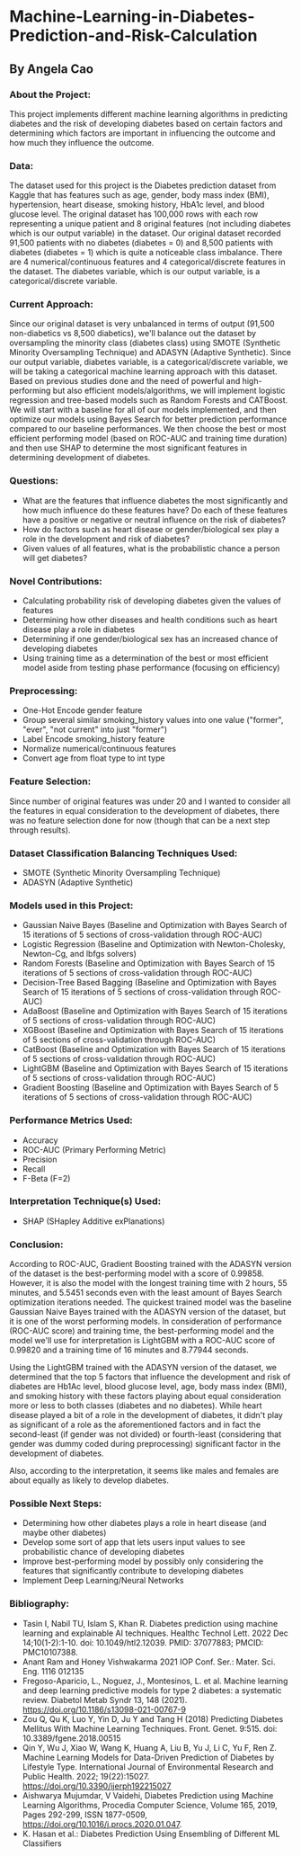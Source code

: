 # Machine-Learning-in-Diabetes-Prediction-and-Risk-Calculation
## By Angela Cao

### About the Project: 
This project implements different machine learning algorithms in predicting diabetes and the risk of developing diabetes based on certain factors and determining which factors are important in influencing the outcome and how much they influence the outcome. 

### Data: 
The dataset used for this project is the Diabetes prediction dataset from Kaggle that has features such as age, gender, body mass index (BMI), hypertension, heart disease, smoking history, HbA1c level, and blood glucose level. The original dataset has 100,000 rows with each row representing a unique patient and 8 original features (not including diabetes which is our output variable) in the dataset. Our original dataset recorded 91,500 patients with no diabetes (diabetes = 0) and 8,500 patients with diabetes (diabetes = 1) which is quite a noticeable class imbalance. There are 4 numerical/continuous features and 4 categorical/discrete features in the dataset. The diabetes variable, which is our output variable, is a categorical/discrete variable.

### Current Approach: 
Since our original dataset is very unbalanced in terms of output (91,500 non-diabetics vs 8,500 diabetics), we'll balance out the dataset by oversampling the minority class (diabetes class) using SMOTE (Synthetic Minority Oversampling Technique) and ADASYN (Adaptive Synthetic). Since our output variable, diabetes variable, is a categorical/discrete variable, we will be taking a categorical machine learning approach with this dataset. Based on previous studies done and the need of powerful and high-performing but also efficient models/algorithms, we will implement logistic regression and tree-based models such as Random Forests and CATBoost. We will start with a baseline for all of our models implemented, and then optimize our models using Bayes Search for better prediction performance compared to our baseline performances. We then choose the best or most efficient performing model (based on ROC-AUC and training time duration) and then use SHAP to determine the most significant features in determining development of diabetes. 

### Questions: 
- What are the features that influence diabetes the most significantly and how much influence do these features have? Do each of these features have a positive or negative or neutral influence on the risk of diabetes?
- How do factors such as heart disease or gender/biological sex play a role in the development and risk of diabetes? 
- Given values of all features, what is the probabilistic chance a person will get diabetes?

### Novel Contributions: 
- Calculating probability risk of developing diabetes given the values of features
- Determining how other diseases and health conditions such as heart disease play a role in diabetes
- Determining if one gender/biological sex has an increased chance of developing diabetes
- Using training time as a determination of the best or most efficient model aside from testing phase performance (focusing on efficiency)

### Preprocessing: 
- One-Hot Encode gender feature
- Group several similar smoking_history values into one value ("former", "ever", "not current" into just "former")
- Label Encode smoking_history feature
- Normalize numerical/continuous features
- Convert age from float type to int type

### Feature Selection: 
Since number of original features was under 20 and I wanted to consider all the features in equal consideration to the development of diabetes, there was no feature selection done for now (though that can be a next step through results). 

### Dataset Classification Balancing Techniques Used: 
- SMOTE (Synthetic Minority Oversampling Technique)
- ADASYN (Adaptive Synthetic)

### Models used in this Project: 
- Gaussian Naive Bayes (Baseline and Optimization with Bayes Search of 15 iterations of 5 sections of cross-validation through ROC-AUC)
- Logistic Regression (Baseline and Optimization with Newton-Cholesky, Newton-Cg, and lbfgs solvers)
- Random Forests (Baseline and Optimization with Bayes Search of 15 iterations of 5 sections of cross-validation through ROC-AUC)
- Decision-Tree Based Bagging (Baseline and Optimization with Bayes Search of 15 iterations of 5 sections of cross-validation through ROC-AUC)
- AdaBoost (Baseline and Optimization with Bayes Search of 15 iterations of 5 sections of cross-validation through ROC-AUC)
- XGBoost (Baseline and Optimization with Bayes Search of 15 iterations of 5 sections of cross-validation through ROC-AUC)
- CatBoost (Baseline and Optimization with Bayes Search of 15 iterations of 5 sections of cross-validation through ROC-AUC)
- LightGBM (Baseline and Optimization with Bayes Search of 15 iterations of 5 sections of cross-validation through ROC-AUC)
- Gradient Boosting (Baseline and Optimization with Bayes Search of 5 iterations of 5 sections of cross-validation through ROC-AUC)

### Performance Metrics Used: 
- Accuracy
- ROC-AUC (Primary Performing Metric)
- Precision
- Recall
- F-Beta (F=2)

### Interpretation Technique(s) Used: 
- SHAP (SHapley Additive exPlanations)

### Conclusion: 
According to ROC-AUC, Gradient Boosting trained with the ADASYN version of the dataset is the best-performing model with a score of 0.99858. However, it is also the model with the longest training time with 2 hours, 55 minutes, and 5.5451 seconds even with the least amount of Bayes Search optimization iterations needed. The quickest trained model was the baseline Gaussian Naive Bayes trained with the ADASYN version of the dataset, but it is one of the worst performing models. In consideration of performance (ROC-AUC score) and training time, the best-performing model and the model we'll use for interpretation is LightGBM with a ROC-AUC score of 0.99820 and a training time of 16 minutes and 8.77944 seconds. 

Using the LightGBM trained with the ADASYN version of the dataset, we determined that the top 5 factors that influence the development and risk of diabetes are Hb1Ac level, blood glucose level, age, body mass index (BMI), and smoking history with these factors playing about equal consideration more or less to both classes (diabetes and no diabetes). While heart disease played a bit of a role in the development of diabetes, it didn't play as significant of a role as the aforementioned factors and in fact the second-least (if gender was not divided) or fourth-least (considering that gender was dummy coded during preprocessing) significant factor in the development of diabetes. 

Also, according to the interpretation, it seems like males and females are about equally as likely to develop diabetes. 

### Possible Next Steps: 
- Determining how other diabetes plays a role in heart disease (and maybe other diabetes)
- Develop some sort of app that lets users input values to see probabilistic chance of developing diabetes
- Improve best-performing model by possibly only considering the features that significantly contribute to developing diabetes
- Implement Deep Learning/Neural Networks

### Bibliography:
- Tasin I, Nabil TU, Islam S, Khan R. Diabetes prediction using machine learning and explainable AI techniques. Healthc Technol Lett. 2022 Dec 14;10(1-2):1-10. doi: 10.1049/htl2.12039. PMID: 37077883; PMCID: PMC10107388.
- Anant Ram and Honey Vishwakarma 2021 IOP Conf. Ser.: Mater. Sci. Eng. 1116 012135
- Fregoso-Aparicio, L., Noguez, J., Montesinos, L. et al. Machine learning and deep learning predictive models for type 2 diabetes: a systematic review. Diabetol Metab Syndr 13, 148 (2021). https://doi.org/10.1186/s13098-021-00767-9
- Zou Q, Qu K, Luo Y, Yin D, Ju Y and Tang H (2018) Predicting Diabetes Mellitus With Machine Learning Techniques. Front. Genet. 9:515. doi: 10.3389/fgene.2018.00515
- Qin Y, Wu J, Xiao W, Wang K, Huang A, Liu B, Yu J, Li C, Yu F, Ren Z. Machine Learning Models for Data-Driven Prediction of Diabetes by Lifestyle Type. International Journal of Environmental Research and Public Health. 2022; 19(22):15027. https://doi.org/10.3390/ijerph192215027
- Aishwarya Mujumdar, V Vaidehi, Diabetes Prediction using Machine Learning Algorithms, Procedia Computer Science, Volume 165, 2019, Pages 292-299, ISSN 1877-0509, https://doi.org/10.1016/j.procs.2020.01.047.
- K. Hasan et al.: Diabetes Prediction Using Ensembling of Different ML Classifiers

